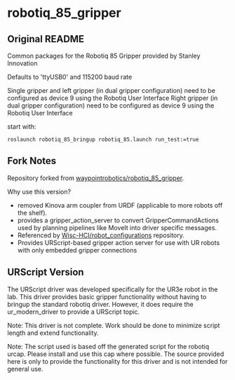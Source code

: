 # robotiq_85_gripper

## Original README
Common packages for the Robotiq 85 Gripper provided by Stanley Innovation

Defaults to 'ttyUSB0' and 115200 baud rate

Single gripper and left gripper (in dual gripper configuration) need to be configured as device 9 using the Robotiq User Interface
Right gripper (in dual gripper configuration) need to be configured as device 9 using the Robotiq User Interface


start with:
```
roslaunch robotiq_85_bringup robotiq_85.launch run_test:=true
```

## Fork Notes
Repository forked from [waypointrobotics/robotiq_85_gripper](https://github.com/waypointrobotics/robotiq_85_gripper).

Why use this version?
- removed Kinova arm coupler from URDF (applicable to more robots off the shelf).
- provides a gripper_action_server to convert GripperCommandActions used by
planning pipelines like MoveIt into driver specific messages.
- Referenced by [Wisc-HCI/robot_configurations](https://github.com/Wisc-HCI/robot_configurations) repository.
- Provides URScript-based gripper action server for use with UR robots with only embedded gripper connections

## URScript Version
The URScript driver was developed specifically for the UR3e robot in the lab.
This driver provides basic gripper functionality without having to bringup the
standard robotiq driver. However, it does require the ur_modern_driver to
provide a URScript topic.

Note: This driver is not complete. Work should be done to minimize script
length and extend functionality.

Note: The script used is based off the generated script for the robotiq urcap.
Please install and use this cap where possible. The source provided here is only
to provide the functionality for this driver and is not intended for general use.
